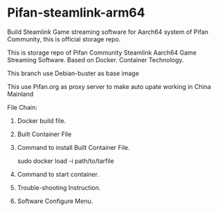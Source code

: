 # Pifan-steamlink-arm64
Build Steamlink Game streaming software for Aarch64 system of Pifan Community, this is official storage repo.

This is storage repo of Pifan Community Steamlink Aarch64 Game Streaming Software. Based on Docker. Container Technology.

This branch use Debian-buster as base image

This use Pifan.org as proxy server to make auto upate working in China Mainland

File Chain:

1. Docker build file.
2. Built Container File
3. Command to install Built Container File.

    sudo docker load -i path/to/tarfile
    
4. Command to start container.
5. Trouble-shooting Instruction.
2. Software Configure Menu.
